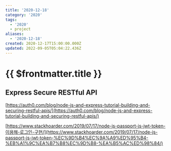 ```yaml
---
title: '2020-12-18'
category: '2020'
tags:
  - '2020'
  - project
aliases:
  - '2020-12-18'
created: 2020-12-17T15:00:00.000Z
updated: 2022-09-05T05:04:22.436Z
---
```


# {{ $frontmatter.title }}

## Express Secure RESTful API

[https://auth0.com/blog/node-js-and-express-tutorial-building-and-securing-restful-apis/](https://auth0.com/blog/node-js-and-express-tutorial-building-and-securing-restful-apis/)

[https://www.stackhoarder.com/2019/07/17/node-js-passport-js-jwt-token-이용해-로그인-구현/](https://www.stackhoarder.com/2019/07/17/node-js-passport-js-jwt-token-%EC%9D%B4%EC%9A%A9%ED%95%B4-%EB%A1%9C%EA%B7%B8%EC%9D%B8-%EA%B5%AC%ED%98%84/)
